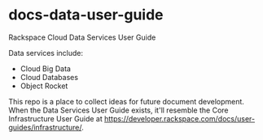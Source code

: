 # docs-data-user-guide
Rackspace Cloud Data Services User Guide

Data services include:

* Cloud Big Data
* Cloud Databases
* Object Rocket

This repo is a place to collect ideas for future document development. 
When the Data Services User Guide exists, it'll resemble the Core Infrastructure User Guide at https://developer.rackspace.com/docs/user-guides/infrastructure/. 
